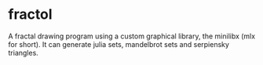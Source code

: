 # fractol

A fractal drawing program using a custom graphical library, the minilibx (mlx for short).
It can generate julia sets, mandelbrot sets and serpiensky triangles.
